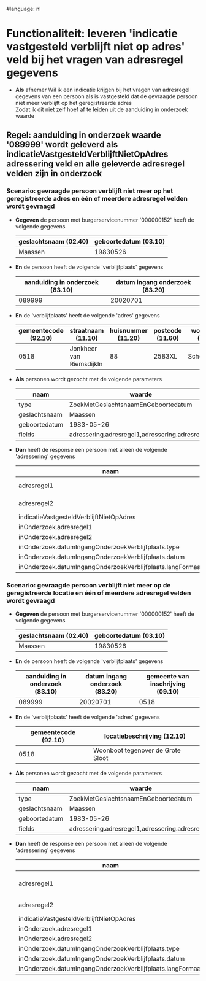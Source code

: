 #language: nl  


# Functionaliteit: leveren 'indicatie vastgesteld verblijft niet op adres' veld bij het vragen van adresregel gegevens


* __Als__ afnemer
Wil ik een indicatie krijgen bij het vragen van adresregel gegevens van een persoon als is vastgesteld dat de gevraagde persoon niet meer verblijft op het geregistreerde adres  
Zodat ik dit niet zelf hoef af te leiden uit de aanduiding in onderzoek waarde  

## Regel: aanduiding in onderzoek waarde '089999' wordt geleverd als indicatieVastgesteldVerblijftNietOpAdres adressering veld en alle geleverde adresregel velden zijn in onderzoek


### Scenario: gevraagde persoon verblijft niet meer op het geregistreerde adres en één of meerdere adresregel velden wordt gevraagd

* __Gegeven__ de persoon met burgerservicenummer '000000152' heeft de volgende gegevens

  | geslachtsnaam (02.40) | geboortedatum (03.10) |
  |-----------------------|-----------------------|
  | Maassen               | 19830526              |
* __En__ de persoon heeft de volgende 'verblijfplaats' gegevens

  | aanduiding in onderzoek (83.10) | datum ingang onderzoek (83.20) |
  |---------------------------------|--------------------------------|
  | 089999                          | 20020701                       |
* __En__ de 'verblijfplaats' heeft de volgende 'adres' gegevens

  | gemeentecode (92.10) | straatnaam (11.10)       | huisnummer (11.20) | postcode (11.60) | woonplaats (11.70) |
  |----------------------|--------------------------|--------------------|------------------|--------------------|
  | 0518                 | Jonkheer van Riemsdijkln | 88                 | 2583XL           | Scheveningen       |
* __Als__ personen wordt gezocht met de volgende parameters

  | naam          | waarde                                          |
  |---------------|-------------------------------------------------|
  | type          | ZoekMetGeslachtsnaamEnGeboortedatum             |
  | geslachtsnaam | Maassen                                         |
  | geboortedatum | 1983-05-26                                      |
  | fields        | adressering.adresregel1,adressering.adresregel2 |
* __Dan__ heeft de response een persoon met alleen de volgende 'adressering' gegevens

  | naam                                                       | waarde                      |
  |------------------------------------------------------------|-----------------------------|
  | adresregel1                                                | Jonkheer van Riemsdijkln 88 |
  | adresregel2                                                | 2583 XL  SCHEVENINGEN       |
  | indicatieVastgesteldVerblijftNietOpAdres                   | true                        |
  | inOnderzoek.adresregel1                                    | true                        |
  | inOnderzoek.adresregel2                                    | true                        |
  | inOnderzoek.datumIngangOnderzoekVerblijfplaats.type        | Datum                       |
  | inOnderzoek.datumIngangOnderzoekVerblijfplaats.datum       | 2002-07-01                  |
  | inOnderzoek.datumIngangOnderzoekVerblijfplaats.langFormaat | 1 juli 2002                 |

### Scenario: gevraagde persoon verblijft niet meer op de geregistreerde locatie en één of meerdere adresregel velden wordt gevraagd

* __Gegeven__ de persoon met burgerservicenummer '000000152' heeft de volgende gegevens

  | geslachtsnaam (02.40) | geboortedatum (03.10) |
  |-----------------------|-----------------------|
  | Maassen               | 19830526              |
* __En__ de persoon heeft de volgende 'verblijfplaats' gegevens

  | aanduiding in onderzoek (83.10) | datum ingang onderzoek (83.20) | gemeente van inschrijving (09.10) |
  |---------------------------------|--------------------------------|-----------------------------------|
  | 089999                          | 20020701                       | 0518                              |
* __En__ de 'verblijfplaats' heeft de volgende 'adres' gegevens

  | gemeentecode (92.10) | locatiebeschrijving (12.10)       |
  |----------------------|-----------------------------------|
  | 0518                 | Woonboot tegenover de Grote Sloot |
* __Als__ personen wordt gezocht met de volgende parameters

  | naam          | waarde                                          |
  |---------------|-------------------------------------------------|
  | type          | ZoekMetGeslachtsnaamEnGeboortedatum             |
  | geslachtsnaam | Maassen                                         |
  | geboortedatum | 1983-05-26                                      |
  | fields        | adressering.adresregel1,adressering.adresregel2 |
* __Dan__ heeft de response een persoon met alleen de volgende 'adressering' gegevens

  | naam                                                       | waarde                            |
  |------------------------------------------------------------|-----------------------------------|
  | adresregel1                                                | Woonboot tegenover de Grote Sloot |
  | adresregel2                                                | 'S-GRAVENHAGE                     |
  | indicatieVastgesteldVerblijftNietOpAdres                   | true                              |
  | inOnderzoek.adresregel1                                    | true                              |
  | inOnderzoek.adresregel2                                    | true                              |
  | inOnderzoek.datumIngangOnderzoekVerblijfplaats.type        | Datum                             |
  | inOnderzoek.datumIngangOnderzoekVerblijfplaats.datum       | 2002-07-01                        |
  | inOnderzoek.datumIngangOnderzoekVerblijfplaats.langFormaat | 1 juli 2002                       |

